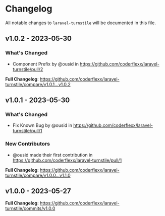 # Changelog

All notable changes to `laravel-turnstile` will be documented in this file.

## v1.0.2 - 2023-05-30

### What's Changed

- Component Prefix by @ousid in https://github.com/coderflexx/laravel-turnstile/pull/2

**Full Changelog**: https://github.com/coderflexx/laravel-turnstile/compare/v1.0.1...v1.0.2

## v1.0.1 - 2023-05-30

### What's Changed

- Fix Known Bug by @ousid in https://github.com/coderflexx/laravel-turnstile/pull/1

### New Contributors

- @ousid made their first contribution in https://github.com/coderflexx/laravel-turnstile/pull/1

**Full Changelog**: https://github.com/coderflexx/laravel-turnstile/compare/v1.0.0...v1.1.0

## v1.0.0 - 2023-05-27

**Full Changelog**: https://github.com/coderflexx/laravel-turnstile/commits/v1.0.0

